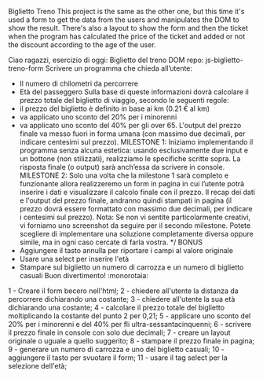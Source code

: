 Biglietto Treno
This project is the same as the other one, but this time it's used a form to get the data from the users and manipulates the DOM to show the result. 
There's also a layout to show the form and then the ticket when the program has calculated the price of the ticket and added or not the discount according to the age of the user.

Ciao ragazzi,
esercizio di oggi: Biglietto del treno DOM
repo: js-biglietto-treno-form
Scrivere un programma che chieda all’utente:
- Il numero di chilometri da percorrere
- Età del passeggero
Sulla base di queste informazioni dovrà calcolare il prezzo totale del biglietto di viaggio, secondo le seguenti regole:
- il prezzo del biglietto è definito in base ai km (0.21 € al km)
- va applicato uno sconto del 20% per i minorenni
- va applicato uno sconto del 40% per gli over 65.
L'output del prezzo finale va messo fuori in forma umana (con massimo due decimali, per indicare centesimi sul prezzo).
MILESTONE 1:
Iniziamo implementando il programma senza alcuna estetica: usando esclusivamente due input e un bottone (non stilizzati), realizziamo le specifiche scritte sopra. La risposta finale (o output) sarà anch’essa da scrivere in console.
MILESTONE 2:
Solo una volta che la milestone 1 sarà completo e funzionante allora realizzeremo un form in pagina in cui l’utente potrà inserire i dati e visualizzare il calcolo finale con il prezzo.
Il recap dei dati e l'output del prezzo finale, andranno quindi stampati in pagina (il prezzo dovrà essere formattato con massimo due decimali, per indicare i centesimi sul prezzo).
Nota:
Se non vi sentite particolarmente creativi, vi forniamo uno screenshot da seguire per il secondo milestone. Potete scegliere di implementare una soluzione completamente diversa oppure simile, ma in ogni caso cercate di farla vostra. */
BONUS
- Aggiungere il tasto annulla per riportare i campi al valore originale
- Usare una select per inserire l'età
- Stampare sul biglietto un numero di carrozza e un numero di biglietto casuali
Buon divertimento! :monorotaia:

1 - Creare il form becero nell'html;
2 - chiedere all'utente la distanza da percorrere dichiarando una costante;
3 - chiedere all'utente la sua età dichiarando una costante;
4 - calcolare il prezzo totale del biglietto moltiplicando la costante del punto 2 per 0,21;
5 - applicare uno sconto del 20% per i minorenni e del 40% per fli ultra-sessantacinquenni;
6 - scrivere il prezzo finale in console con solo due decimali;
7 - creare un layout originale o uguale a quello suggerito;
8 - stampare il prezzo finale in pagina;
9 - generare un numero di carrozza e uno del biglietto casuali;
10 - aggiungere il tasto per svuotare il form;
11 - usare il tag select per la selezione dell'età;
